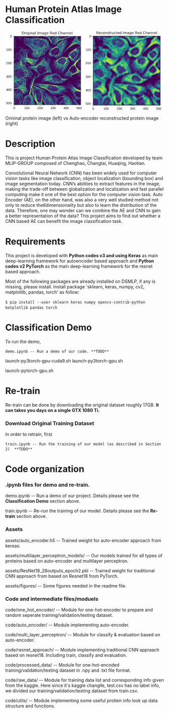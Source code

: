 Human Protein Atlas Image Classification
===========
<img src="assets/figures/readme_header_left.png" alt="original" height="250px" width="250px"> <img src="assets/figures/readme_header_right.png" alt="reconstructed" height="250px" width="250px">

Orininal protein image (left) vs Auto-encoder reconstructed protein image (right) 

Description 
===========
This is project Human Protein Atlas Image Classification developed by team MLIP-GROUP composed of Chenghao, Changtai, Huaqing, Haotian.

Convolutional Neural Network (CNN) has been widely used for computer vision tasks like image classification, object localization (bounding box) and image segmentation today.  CNN’s abilities to extract features in the image,  making the trade-off between globalization and localization and fast parallel computing make it one of the best option for the computer vision task. Auto Encoder (AE), on the other hand, was also a very well studied method not only to reduce the6dimensionality but also to learn the distribution of the data. Therefore, one may wonder can we combine the AE and CNN to gain a better representation of the data? This project aims to find out whether a CNN based AE can benefit the image classification task.

Requirements 
============
This project is developed with **Python codes v3 and using Keras** as main deep-learning framework for autoencoder based approach and **Python codes v2 PyTorch** as the main deep-learning framework for the resnet based approach. 

Most of the following packages are already installed on DSMLP, if any is missing, please install. 
Install package 'sklearn, keras, numpy, cv2, matplotlib, pandas, torch' as follow: 

`$ pip install --user sklearn keras numpy opencv-contrib-python matplotlib pandas torch`

Classification Demo  
=================
To run the demo, 
```
demo.ipynb -- Run a demo of our code. **TODO**
```
launch-py3torch-gpu-cuda9.sh
launch-py3torch-gpu.sh

launch-pytorch-gpu.sh


Re-train
=================
Re-train can be done by downloading the original dataset roughly 17GB. **It can takes you days on a single GTX 1080 Ti.**

### Download Original Training Dataset
In order to retrain, first 

```
train.ipynb -- Run the training of our model (as described in Section 2)  **TODO**
```


Code organization 
=================

### .ipynb files for demo and re-train.
demo.ipynb -- Run a demo of our project. Details please see the **Classification Demo** section above.

train.ipynb -- Re-run the training of our model. Details please see the **Re-train** section above.

### Assets 
assets/auto_encoder.h5 -- Trained weight for auto-encoder approach from kereas.

assets/multilayer_perceptron_models/ -- Our models trained for all types of proteins based on auto-encoder and multilayer perceptron. 

assets/ResNet18_28outputs_epoch2.pkl -- Trained weight for traditional CNN approach from based on Resnet18 from PyTorch.

assets/figures/ -- Some figures needed in the readme file.

### Code and intermediate files/moduels
code/one_hot_encoder/ -- Module for one-hot-encoder to prepare and random seperate training/validation/testing dataset.

code/auto_encoder/ -- Module implementing auto-encoder. 

code/multi_layer_perceptron/ -- Module for classify & evaluation based on auto-encoder. 

code/resnet_approach/ -- Module implementing traditional CNN appraach based on resnet18. Including train, classify and evaluation.

code/processed_data/ -- Module for one-hot-encoded training/validation/testing dataset in .npy and .txt file format.

code/raw_data/ -- Module for training data list and corresponding info given from the kaggle. Here since it's kaggle changlle, test.csv has no label info, we divided our training/validation/testing dataset from train.csv.

code/utils/ -- Module implementing some useful protien info look up data structure and functions. 






